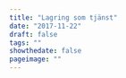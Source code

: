 ```yaml
---
title: "Lagring som tjänst"
date: "2017-11-22"
draft: false
tags: ""
showthedate: false
pageimage: ""
---
```

